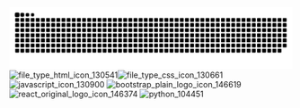![snake gif](https://github.com/metamodernity/metamodernity/blob/output/github-contribution-grid-snake.svg)
![file_type_html_icon_130541](https://user-images.githubusercontent.com/95966082/184130387-a2651391-d912-45ab-952a-aba0b0e47630.png)![file_type_css_icon_130661](https://user-images.githubusercontent.com/95966082/184130397-2533a79e-7628-4ca8-a080-8ad8e24b7e5d.png)![javascript_icon_130900](https://user-images.githubusercontent.com/95966082/184130402-76c5a13b-28a8-456e-b819-89d85ef97500.png)   ![bootstrap_plain_logo_icon_146619](https://user-images.githubusercontent.com/95966082/184130425-ccea2ee1-4d7d-4155-a0ca-fb22f48269c0.png)   ![react_original_logo_icon_146374](https://user-images.githubusercontent.com/95966082/184130436-9a7f5233-433f-4464-9b9b-2e5a04bdef51.png)   ![python_104451](https://user-images.githubusercontent.com/95966082/184130446-4946382c-4a49-4d00-b816-643c7879c344.png)







